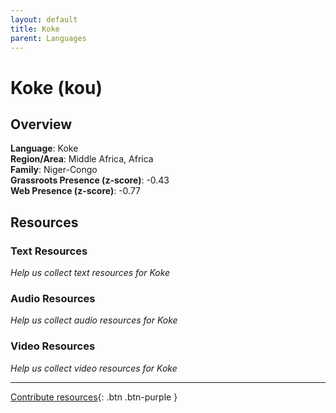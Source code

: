 ```yaml
---
layout: default
title: Koke
parent: Languages
---
```


# Koke (kou)

## Overview

**Language**: Koke  
**Region/Area**: Middle Africa, Africa  
**Family**: Niger-Congo  
**Grassroots Presence (z-score)**: -0.43  
**Web Presence (z-score)**: -0.77  

## Resources

### Text Resources
*Help us collect text resources for Koke*

### Audio Resources
*Help us collect audio resources for Koke*

### Video Resources
*Help us collect video resources for Koke*

---

[Contribute resources](https://forms.office.com/e/1SfLJx3u1r){: .btn .btn-purple }
